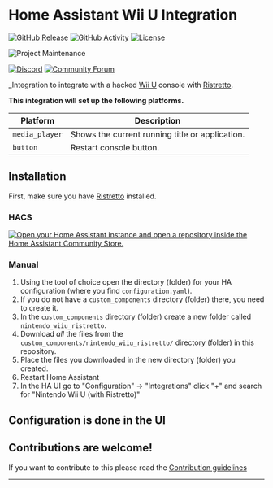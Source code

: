 # Home Assistant Wii U Integration

[![GitHub Release][releases-shield]][releases]
[![GitHub Activity][commits-shield]][commits]
[![License][license-shield]](LICENSE)

![Project Maintenance][maintenance-shield]
<!-- [![BuyMeCoffee][buymecoffeebadge]][buymecoffee] -->

[![Discord][discord-shield]][discord]
[![Community Forum][forum-shield]][forum]

_Integration to integrate with a hacked [Wii U][Wii U] console with [Ristretto][Ristretto].

**This integration will set up the following platforms.**

Platform | Description
-- | --
`media_player` | Shows the current running title or application.
`button` | Restart console button.

## Installation

First, make sure you have [Ristretto][Ristretto] installed.

### HACS

[![Open your Home Assistant instance and open a repository inside the Home Assistant Community Store.](https://my.home-assistant.io/badges/hacs_repository.svg)](https://my.home-assistant.io/redirect/hacs_repository/?owner=ItzSwirlz&repository=ha-wiiu&category=integration)

### Manual

1. Using the tool of choice open the directory (folder) for your HA configuration (where you find `configuration.yaml`).
1. If you do not have a `custom_components` directory (folder) there, you need to create it.
1. In the `custom_components` directory (folder) create a new folder called `nintendo_wiiu_ristretto`.
1. Download _all_ the files from the `custom_components/nintendo_wiiu_ristretto/` directory (folder) in this repository.
1. Place the files you downloaded in the new directory (folder) you created.
1. Restart Home Assistant
1. In the HA UI go to "Configuration" -> "Integrations" click "+" and search for "Nintendo Wii U (with Ristretto)"

## Configuration is done in the UI

<!---->

## Contributions are welcome!

If you want to contribute to this please read the [Contribution guidelines](CONTRIBUTING.md)

***

[Wii U]: https://github.com/ItzSwirlz/ha-wiiu
[Ristretto]: https://github.com/ItzSwirlz/Ristretto
<!-- [buymecoffee]: https://www.buymeacoffee.com/ItzSwirlz -->
<!-- [buymecoffeebadge]: https://img.shields.io/badge/buy%20me%20a%20coffee-donate-yellow.svg?style=for-the-badge -->
[commits-shield]: https://img.shields.io/github/commit-activity/y/ItzSwirlz/ha-wiiu.svg?style=for-the-badge
[commits]: https://github.com/ItzSwirlz/ha-wiiu/commits/main
[discord]: https://discord.gg/Qa5fW2R
[discord-shield]: https://img.shields.io/discord/330944238910963714.svg?style=for-the-badge
[forum-shield]: https://img.shields.io/badge/community-forum-brightgreen.svg?style=for-the-badge
[forum]: https://community.home-assistant.io/
[license-shield]: https://img.shields.io/github/license/ItzSwirlz/ha-wiiu.svg?style=for-the-badge
[maintenance-shield]: https://img.shields.io/badge/maintainer-Joakim%20Sørensen%20%40ItzSwirlz-blue.svg?style=for-the-badge
[releases-shield]: https://img.shields.io/github/release/ItzSwirlz/ha-wiiu.svg?style=for-the-badge
[releases]: https://github.com/ItzSwirlz/ha-wiiu/releases
